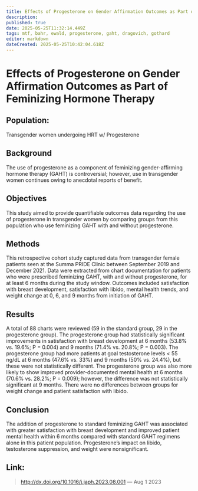 ```yaml
---
title: Effects of Progesterone on Gender Affirmation Outcomes as Part of Feminizing Hormone Therapy
description: 
published: true
date: 2025-05-25T11:32:14.449Z
tags: mtf, bahr, ewald, progesterone, gaht, dragovich, gothard
editor: markdown
dateCreated: 2025-05-25T10:42:04.618Z
---
```


# Effects of Progesterone on Gender Affirmation Outcomes as Part of Feminizing Hormone Therapy

## Population:
Transgender women undergoing HRT w/ Progesterone

## Background
The use of progesterone as a component of feminizing gender-affirming hormone therapy (GAHT) is controversial; however, use in transgender women continues owing to anecdotal reports of benefit.

## Objectives
This study aimed to provide quantifiable outcomes data regarding the use of progesterone in transgender women by comparing groups from this population who use feminizing GAHT with and without progesterone.

## Methods
This retrospective cohort study captured data from transgender female patients seen at the Summa PRIDE Clinic between September 2019 and December 2021. Data were extracted from chart documentation for patients who were prescribed feminizing GAHT, with and without progesterone, for at least 6 months during the study window. Outcomes included satisfaction with breast development, satisfaction with libido, mental health trends, and weight change at 0, 6, and 9 months from initiation of GAHT.

## Results
A total of 88 charts were reviewed (59 in the standard group, 29 in the progesterone group). The progesterone group had statistically significant improvements in satisfaction with breast development at 6 months (53.8% vs. 19.6%; P = 0.004) and 9 months (71.4% vs. 20.8%; P = 0.003). The progesterone group had more patients at goal testosterone levels < 55 ng/dL at 6 months (47.6% vs. 33%) and 9 months (50% vs. 24.4%), but these were not statistically different. The progesterone group was also more likely to show improved provider-documented mental health at 6 months (70.6% vs. 28.2%; P = 0.009); however, the difference was not statistically significant at 9 months. There were no differences between groups for weight change and patient satisfaction with libido.

## Conclusion
The addition of progesterone to standard feminizing GAHT was associated with greater satisfaction with breast development and improved patient mental health within 6 months compared with standard GAHT regimens alone in this patient population. Progesterone’s impact on libido, testosterone suppression, and weight were nonsignificant.

## Link:
> http://dx.doi.org/10.1016/j.japh.2023.08.001 
> ― Aug 1 2023
